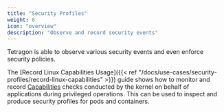 ```yaml
---
title: "Security Profiles"
weight: 6
icon: "overview"
description: "Observe and record security events"
---
```


Tetragon is able to observe various security events and even enforce security
policies.

The [Record Linux Capabilities Usage]({{< ref "/docs/use-cases/security-profiles/record-linux-capabilities" >}}) guide
shows how to monitor and record [Capabilities](https://man7.org/linux/man-pages/man7/capabilities.7.html) checks
conducted by the kernel on behalf of applications during privileged operations. This can be used to inspect
and produce security profiles for pods and containers.
